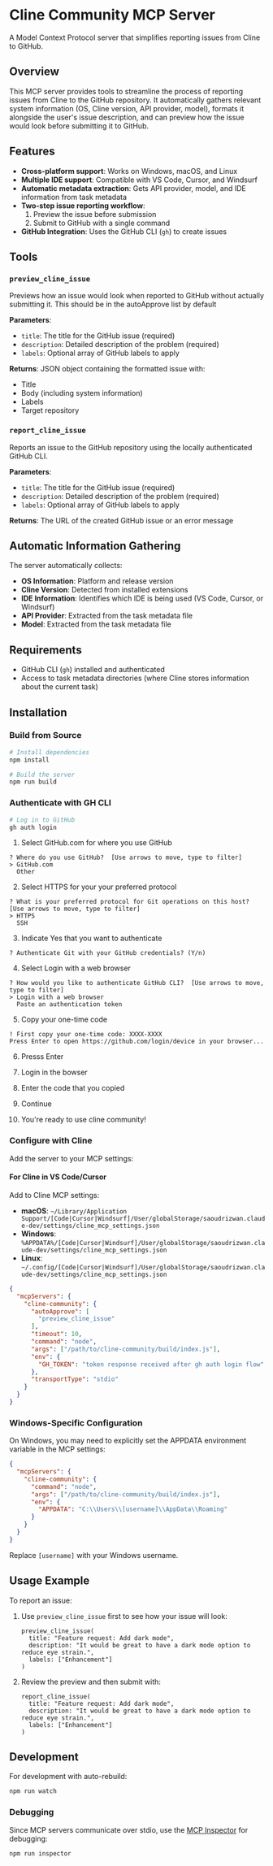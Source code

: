 # Cline Community MCP Server

A Model Context Protocol server that simplifies reporting issues from Cline to GitHub.

## Overview

This MCP server provides tools to streamline the process of reporting issues from Cline to the GitHub repository. It automatically gathers relevant system information (OS, Cline version, API provider, model), formats it alongside the user's issue description, and can preview how the issue would look before submitting it to GitHub.

## Features

- **Cross-platform support**: Works on Windows, macOS, and Linux
- **Multiple IDE support**: Compatible with VS Code, Cursor, and Windsurf
- **Automatic metadata extraction**: Gets API provider, model, and IDE information from task metadata
- **Two-step issue reporting workflow**:
  1. Preview the issue before submission
  2. Submit to GitHub with a single command
- **GitHub Integration**: Uses the GitHub CLI (`gh`) to create issues

## Tools

### `preview_cline_issue`

Previews how an issue would look when reported to GitHub without actually submitting it. This should be in the autoApprove list by default

**Parameters**:

- `title`: The title for the GitHub issue (required)
- `description`: Detailed description of the problem (required)
- `labels`: Optional array of GitHub labels to apply

**Returns**: JSON object containing the formatted issue with:

- Title
- Body (including system information)
- Labels
- Target repository

### `report_cline_issue`

Reports an issue to the GitHub repository using the locally authenticated GitHub CLI.

**Parameters**:

- `title`: The title for the GitHub issue (required)
- `description`: Detailed description of the problem (required)
- `labels`: Optional array of GitHub labels to apply

**Returns**: The URL of the created GitHub issue or an error message

## Automatic Information Gathering

The server automatically collects:

- **OS Information**: Platform and release version
- **Cline Version**: Detected from installed extensions
- **IDE Information**: Identifies which IDE is being used (VS Code, Cursor, or Windsurf)
- **API Provider**: Extracted from the task metadata file
- **Model**: Extracted from the task metadata file

## Requirements

- GitHub CLI (`gh`) installed and authenticated
- Access to task metadata directories (where Cline stores information about the current task)

## Installation

### Build from Source

```bash
# Install dependencies
npm install

# Build the server
npm run build
```

### Authenticate with GH CLI

```bash
# Log in to GitHub
gh auth login
```

1. Select GitHub.com for where you use GitHub

```
? Where do you use GitHub?  [Use arrows to move, type to filter]
> GitHub.com
  Other
```

2. Select HTTPS for your your preferred protocol

```
? What is your preferred protocol for Git operations on this host?  [Use arrows to move, type to filter]
> HTTPS
  SSH
```

3. Indicate Yes that you want to authenticate

`
? Authenticate Git with your GitHub credentials? (Y/n)
`

4. Select Login with a web browser

```
? How would you like to authenticate GitHub CLI?  [Use arrows to move, type to filter]
> Login with a web browser
  Paste an authentication token
```

5. Copy your one-time code

```
! First copy your one-time code: XXXX-XXXX
Press Enter to open https://github.com/login/device in your browser... 
```

6. Presss Enter

7. Login in the bowser

8. Enter the code that you copied

9. Continue

10. You're ready to use cline community!

### Configure with Cline

Add the server to your MCP settings:

#### For Cline in VS Code/Cursor

Add to Cline MCP settings:

- **macOS**: `~/Library/Application Support/[Code|Cursor|Windsurf]/User/globalStorage/saoudrizwan.claude-dev/settings/cline_mcp_settings.json`
- **Windows**: `%APPDATA%/[Code|Cursor|Windsurf]/User/globalStorage/saoudrizwan.claude-dev/settings/cline_mcp_settings.json`
- **Linux**: `~/.config/[Code|Cursor|Windsurf]/User/globalStorage/saoudrizwan.claude-dev/settings/cline_mcp_settings.json`

```json
{
  "mcpServers": {
    "cline-community": {
      "autoApprove": [
        "preview_cline_issue"
      ],
      "timeout": 10,
      "command": "node",
      "args": ["/path/to/cline-community/build/index.js"],
      "env": {
        "GH_TOKEN": "token response received after gh auth login flow"
      },
      "transportType": "stdio"
    }
  }
}
```

### Windows-Specific Configuration

On Windows, you may need to explicitly set the APPDATA environment variable in the MCP settings:

```json
{
  "mcpServers": {
    "cline-community": {
      "command": "node",
      "args": ["/path/to/cline-community/build/index.js"],
      "env": {
        "APPDATA": "C:\\Users\\[username]\\AppData\\Roaming"
      }
    }
  }
}
```

Replace `[username]` with your Windows username.

## Usage Example

To report an issue:

1. Use `preview_cline_issue` first to see how your issue will look:

   ```
   preview_cline_issue(
     title: "Feature request: Add dark mode",
     description: "It would be great to have a dark mode option to reduce eye strain.",
     labels: ["Enhancement"]
   )
   ```

2. Review the preview and then submit with:
   ```
   report_cline_issue(
     title: "Feature request: Add dark mode",
     description: "It would be great to have a dark mode option to reduce eye strain.",
     labels: ["Enhancement"]
   )
   ```

## Development

For development with auto-rebuild:

```bash
npm run watch
```

### Debugging

Since MCP servers communicate over stdio, use the [MCP Inspector](https://github.com/modelcontextprotocol/inspector) for debugging:

```bash
npm run inspector
```